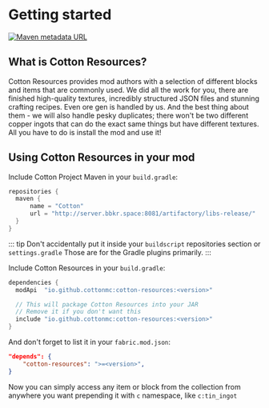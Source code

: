 # Getting started

[![Maven metadata URL](https://img.shields.io/maven-metadata/v/http/server.bbkr.space:8081/artifactory/libs-release/io/github/cottonmc/cotton-resources/maven-metadata.xml.svg)](http://server.bbkr.space:8081/artifactory/libs-release/io/github/cottonmc/cotton-resources)

## What is Cotton Resources?

Cotton Resources provides mod authors with a selection of different
blocks and items that are commonly used. We did all the work for you,
there are finished high-quality textures, incredibly structured JSON
files and stunning crafting recipes. Even ore gen is handled by us.
And the best thing about them - we will also handle pesky duplicates;
there won't be two different copper ingots that can do the exact same
things but have different textures. All you have to do is install the
mod and use it!

## Using Cotton Resources in your mod

Include Cotton Project Maven in your `build.gradle`:

``` groovy
repositories {
  maven {
      name = "Cotton"
      url = "http://server.bbkr.space:8081/artifactory/libs-release/"
  }
}
```

::: tip
Don't accidentally put it inside your `buildscript` repositories
section or `settings.gradle` Those are for the Gradle plugins
primarily.
:::

Include Cotton Resources in your `build.gradle`:

``` groovy
dependencies {
  modApi  "io.github.cottonmc:cotton-resources:<version>"

  // This will package Cotton Resources into your JAR
  // Remove it if you don't want this
  include "io.github.cottonmc:cotton-resources:<version>"
}
```

And don't forget to list it in your `fabric.mod.json`:

``` json
"depends": {
    "cotton-resources": ">=<version>",
}
```

Now you can simply access any item or block from the collection from
anywhere you want prepending it with `c` namespace, like `c:tin_ingot`

